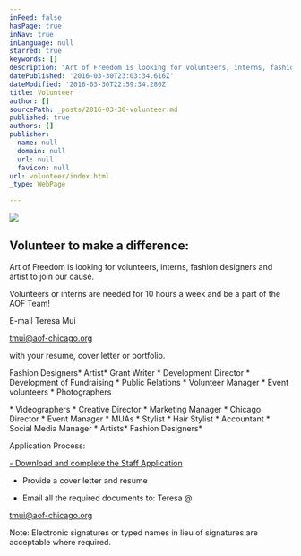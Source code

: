 ```yaml
---
inFeed: false
hasPage: true
inNav: true
inLanguage: null
starred: true
keywords: []
description: "Art of Freedom is looking for volunteers, interns, fashion designers and artist to join our cause.\_"
datePublished: '2016-03-30T23:03:34.616Z'
dateModified: '2016-03-30T22:59:34.280Z'
title: Volunteer
author: []
sourcePath: _posts/2016-03-30-volunteer.md
published: true
authors: []
publisher:
  name: null
  domain: null
  url: null
  favicon: null
url: volunteer/index.html
_type: WebPage

---
```

![](https://the-grid-user-content.s3-us-west-2.amazonaws.com/29eb1f0a-b4a3-4e25-a388-d72824b2c5e9.jpg)

## Volunteer to make a difference:

Art of Freedom is looking for volunteers, interns, fashion designers and artist to join our cause. 

Volunteers or interns are needed for 10 hours a week and be a part of the AOF Team! 

E-mail Teresa Mui

[tmui@aof-chicago.org][0]

with your resume, cover letter or portfolio.  

Fashion Designers\* Artist\* Grant Writer \* Development Director \* Development of Fundraising \* Public Relations \* Volunteer Manager \* Event volunteers \* Photographers

\* Videographers \* Creative Director \* Marketing Manager \* Chicago Director \* Event Manager \* MUAs \* Stylist \* Hair Stylist \* Accountant \* Social Media Manager \* Artists\* Fashion Designers\*

Application Process:

[- Download and complete the Staff Application][1]

- Provide a cover letter and resume

- Email all the required documents to:  Teresa @

[tmui@aof-chicago.org][0]

Note: Electronic signatures or typed names in lieu of signatures are acceptable where required.

[0]: mailto:tmui@aof-chicago.org
[1]: http://media.wix.com/ugd/db9e63_66b4553dc50b4dc783f406965cf3bfcc.pdf